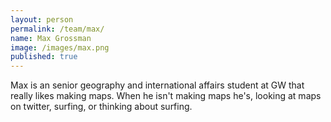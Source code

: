 ```yaml
---
layout: person
permalink: /team/max/
name: Max Grossman
image: /images/max.png
published: true
---
```


Max is an senior geography and international affairs student at GW that really likes making maps. When he isn't making maps he's, looking at maps on twitter, surfing, or thinking about surfing.